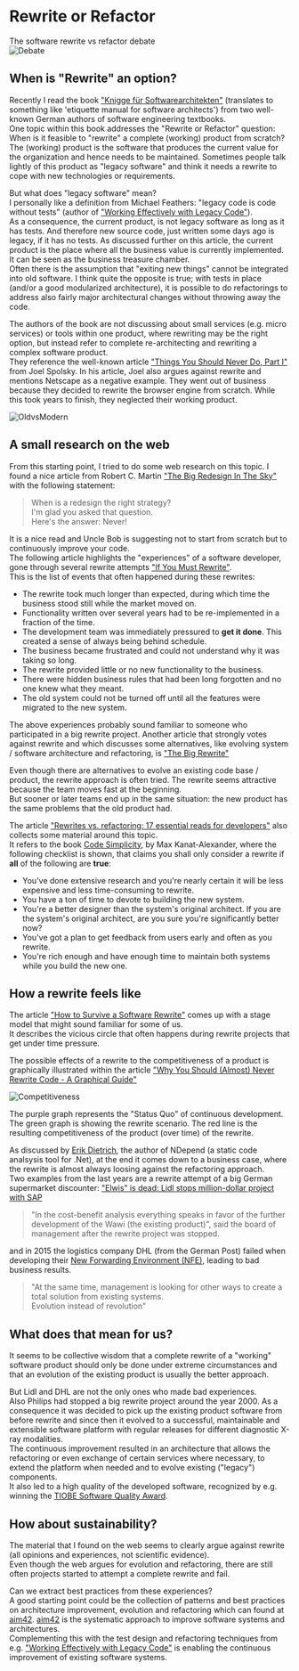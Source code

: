 # Rewrite or Refactor
The software rewrite vs refactor debate  
![Debate](/images/2012-wildebeest-fight.jpg "(c) Yathin sk on Wikimedia")

## When is "Rewrite" an option?
Recently I read the book ["Knigge für Softwarearchitekten"][1] (translates to something like 'etiquette manual for software architects') from two well-known German authors of software engineering textbooks.  
One topic within this book addresses the "Rewrite or Refactor" question: When is it feasible to "rewrite" a complete (working) product from scratch?  
The (working) product is the software that produces the current value for the organization and hence needs to be maintained. Sometimes people talk lightly of this product as "legacy software" and think it needs a rewrite to cope with new technologies or requirements.  

But what does "legacy software" mean?  
I personally like a definition from Michael Feathers: "legacy code is code without tests" (author of ["Working Effectively with Legacy Code"][2]).  
As a consequence, the current product, is not legacy software as long as it has tests. And therefore new source code, just written some days ago is legacy, if it has no tests. As discussed further on this article, the current product is the place where all the business value is currently implemented. It can be seen as the business treasure chamber.  
Often there is the assumption that "exiting new things" cannot be integrated into old software. I think quite the opposite is true; with tests in place (and/or a good modularized architecture), it is possible to do refactorings to address also fairly major architectural changes without throwing away the code.  

The authors of the book are not discussing about small services (e.g. micro services) or tools within one product, where rewriting may be the right option, but instead refer to complete re-architecting and rewriting a complex software product.  
They reference the well-known article ["Things You Should Never Do, Part I"][3] from Joel Spolsky. In his article, Joel also argues against rewrite and mentions Netscape as a negative example. They went out of business because they decided to rewrite the browser engine from scratch. While this took years to finish, they neglected their working product. 

![OldvsModern](/images/Old_tower_with_modern_building.jpg "(c) Piotrus on Wikimedia")

## A small research on the web
From this starting point, I tried to do some web research on this topic.
I found a nice article from Robert C. Martin ["The Big Redesign In The Sky"][4] with the following statement:

> When is a redesign the right strategy?  
> I'm glad you asked that question.  
> Here's the answer: Never!

It is a nice read and Uncle Bob is suggesting not to start from scratch but to continuously improve your code.  
The following article highlights the "experiences" of a software developer, gone through several rewrite attempts ["If You Must Rewrite"][5].  
This is the list of events that often happened during these rewrites:
* The rewrite took much longer than expected, during which time the business stood still while the market moved on.
* Functionality written over several years had to be re-implemented in a fraction of the time.
* The development team was immediately pressured to **get it done**. This created a sense of always being behind schedule.
* The business became frustrated and could not understand why it was taking so long.
* The rewrite provided little or no new functionality to the business.
* There were hidden business rules that had been long forgotten and no one knew what they meant.
* The old system could not be turned off until all the features were migrated to the new system.

The above experiences probably sound familiar to someone who participated in a big rewrite project.
Another article that strongly votes against rewrite and which discusses some alternatives, like evolving system / software architecture and refactoring, is ["The Big Rewrite"][6]

Even though there are alternatives to evolve an existing code base / product, the rewrite approach is often tried. The rewrite seems attractive because the team moves fast at the beginning.  
But sooner or later teams end up in the same situation: the new product has the same problems that the old product had.

The article ["Rewrites vs. refactoring: 17 essential reads for developers"][7] also collects some material around this topic.  
It refers to the book [Code Simplicity][8], by Max Kanat-Alexander, where the following checklist is shown, that claims you shall only consider a rewrite if **all** of the following are **true**:
* You've done extensive research and you're nearly certain it will be less expensive and less time-consuming to rewrite. 
* You have a ton of time to devote to building the new system.
* You're a better designer than the system's original architect. If you are the system's original architect, are you sure you're significantly better now?
* You've got a plan to get feedback from users early and often as you rewrite.
* You're rich enough and have enough time to maintain both systems while you build the new one.

## How a rewrite feels like
The article ["How to Survive a Software Rewrite"][9] comes up with a stage model that might sound familiar for some of us.  
It describes the vicious circle that often happens during rewrite projects that get under time pressure.

The possible effects of a rewrite to the competitiveness of a product is graphically illustrated within the article ["Why You Should (Almost) Never Rewrite Code - A Graphical Guide"][10]

![Competitiveness](/images/chart11.jpg "(c) VibratingMelon")

The purple graph represents the "Status Quo" of continuous development. The green graph is showing the rewrite scenario. The red line is the resulting competitiveness of the product (over time) of the rewrite.

As discussed by [Erik Dietrich][11], the author of NDepend (a static code analsysis tool for .Net), at the end it comes down to a business case, where the rewrite is almost always loosing against the refactoring approach.  
Two examples from the last years are a rewrite attempt of a big German supermarket discounter: ["Elwis" is dead: Lidl stops million-dollar project with SAP][12]

> "In the cost-benefit analysis everything speaks in favor of the further development of the Wawi (the existing product)", said the board of management after the rewrite project was stopped.

and in 2015 the logistics company DHL (from the German Post) failed when developing their [New Forwarding Environment (NFE)][13], leading to bad business results. 

> "At the same time, management is looking for other ways to create a total solution from existing systems.  
> Evolution instead of revolution"

## What does that mean for us?
It seems to be collective wisdom that a complete rewrite of a "working" software product should only be done under extreme circumstances and that an evolution of the existing product is usually the better approach.

But Lidl and DHL are not the only ones who made bad experiences.  
Also Philips had stopped a big rewrite project around the year 2000. As a consequence it was decided to pick up the existing product software from before rewrite and since then it evolved to a successful, maintainable and extensible software platform with regular releases for different diagnostic X-ray modalities.  
The continuous improvement resulted in an architecture that allows the refactoring or even exchange of certain services where necessary, to extend the platform when needed and to evolve existing ("legacy") components.  
It also led to a high quality of the developed software, recognized by e.g. winning the [TIOBE Software Quality Award][14].

## How about sustainability?
The material that I found on the web seems to clearly argue against rewrite (all opinions and experiences, not scientific evidence).  
Even though the web argues for evolution and refactoring, there are still often projects started to attempt a complete rewrite and fail.  

Can we extract best practices from these experiences?  
A good starting point could be the collection of patterns and best practices on architecture improvement, evolution and refactoring which can found at [aim42][15].
[aim42][15] is the systematic approach to improve software systems and architectures.    
Complementing this with the test design and refactoring techniques from e.g. ["Working Effectively with Legacy Code"][2] is enabling the continuous improvement of existing software systems.


[1]: https://www.amazon.de/dp/B008XXPVFU/ref=dp-kindle-redirect?_encoding=UTF8&btkr=1
[2]: https://www.amazon.com/Working-Effectively-Legacy-Michael-Feathers/dp/0131177052/ref=sr_1_1?ie=UTF8&qid=1542705242&sr=8-1&keywords=michael+feathers
[3]: https://www.joelonsoftware.com/2000/04/06/things-you-should-never-do-part-i/
[4]: http://www.luckymethod.com/2013/03/the-big-redesign-in-the-sky/
[5]: https://timross.wordpress.com/2010/03/15/if-you-must-rewrite/
[6]: https://jvaneyck.wordpress.com/2015/03/12/the-big-rewrite/
[7]: https://techbeacon.com/17-opinions-resources-rewrites-vs-refactoring
[8]: http://shop.oreilly.com/product/0636920022251.do
[9]: https://www.jamesshore.com/Blog/How-to-Survive-a-Rewrite.html
[10]: https://vibratingmelon.com/2011/06/10/why-you-should-almost-never-rewrite-code-a-graphical-guide/
[11]: https://blog.ndepend.com/rewrite-or-refactor/
[12]: https://www.heise.de/newsticker/meldung/Elwis-ist-tot-Lidl-stoppt-millionenschweres-Projekt-mit-SAP-4111245.html
[13]: https://www.heise.de/newsticker/meldung/Deutsche-Post-in-der-Klemme-Fehlerhafte-IT-und-globales-Frachtgeschaeft-verderben-Prognose-2866205.html
[14]: https://www.tiobe.com/tqi/awards/
[15]: https://www.aim42.org/
